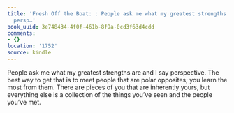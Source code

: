 ```yaml
---
title: 'Fresh Off the Boat: : People ask me what my greatest strengths are and I say
  persp…'
book_uuid: 3e748434-4f0f-461b-8f9a-0cd3f63d4cdd
comments:
- {}
location: '1752'
source: kindle
---
```


People ask me what my greatest strengths are and I say perspective. The best way to get that is to meet people that are polar opposites; you learn the most from them. There are pieces of you that are inherently yours, but everything else is a collection of the things you’ve seen and the people you’ve met.